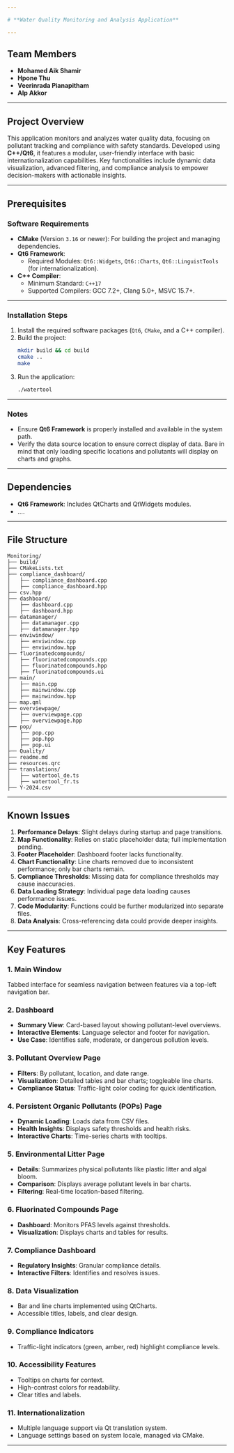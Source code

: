 ```yaml
---

# **Water Quality Monitoring and Analysis Application**

---
```


## **Team Members**
- **Mohamed Aik Shamir**
- **Hpone Thu**
- **Veerinrada Pianapitham**
- **Alp Akkor**

---

## **Project Overview**
This application monitors and analyzes water quality data, focusing on pollutant tracking and compliance with safety standards. Developed using **C++/Qt6**, it features a modular, user-friendly interface with basic internationalization capabilities. Key functionalities include dynamic data visualization, advanced filtering, and compliance analysis to empower decision-makers with actionable insights.

---

## **Prerequisites**

### **Software Requirements**
- **CMake** (Version `3.16` or newer): For building the project and managing dependencies.
- **Qt6 Framework**:
  - Required Modules: `Qt6::Widgets`, `Qt6::Charts`, `Qt6::LinguistTools` (for internationalization).
- **C++ Compiler**:
  - Minimum Standard: `C++17`
  - Supported Compilers: GCC 7.2+, Clang 5.0+, MSVC 15.7+.

---

### **Installation Steps**
1. Install the required software packages (`Qt6`, `CMake`, and a C++ compiler).
2. Build the project:
   ```bash
   mkdir build && cd build
   cmake ..
   make
   ```
3. Run the application:
   ```bash
   ./watertool
   ```

---

### **Notes**
- Ensure **Qt6 Framework** is properly installed and available in the system path.
- Verify the data source location to ensure correct display of data. Bare in mind that only loading specific locations and pollutants will display on charts and graphs.

---

## **Dependencies**
- **Qt6 Framework**: Includes QtCharts and QtWidgets modules.
- ....

---

## **File Structure**

```
Monitoring/
├── build/
├── CMakeLists.txt
├── compliance_dashboard/
│   ├── compliance_dashboard.cpp
│   ├── compliance_dashboard.hpp
├── csv.hpp
├── dashboard/
│   ├── dashboard.cpp
│   ├── dashboard.hpp
├── datamanager/
│   ├── datamanager.cpp
│   ├── datamanager.hpp
├── enviwindow/
│   ├── enviwindow.cpp
│   ├── enviwindow.hpp
├── fluorinatedcompounds/
│   ├── fluorinatedcompounds.cpp
│   ├── fluorinatedcompounds.hpp
│   ├── fluorinatedcompounds.ui
├── main/
│   ├── main.cpp
│   ├── mainwindow.cpp
│   ├── mainwindow.hpp
├── map.qml
├── overviewpage/
│   ├── overviewpage.cpp
│   ├── overviewpage.hpp
├── pop/
│   ├── pop.cpp
│   ├── pop.hpp
│   ├── pop.ui
├── Quality/
├── readme.md
├── resources.qrc
├── translations/
│   ├── watertool_de.ts
│   ├── watertool_fr.ts
├── Y-2024.csv
```

---

## **Known Issues**
1. **Performance Delays**: Slight delays during startup and page transitions.
2. **Map Functionality**: Relies on static placeholder data; full implementation pending.
3. **Footer Placeholder**: Dashboard footer lacks functionality.
4. **Chart Functionality**: Line charts removed due to inconsistent performance; only bar charts remain.
5. **Compliance Thresholds**: Missing data for compliance thresholds may cause inaccuracies.
6. **Data Loading Strategy**: Individual page data loading causes performance issues.
7. **Code Modularity**: Functions could be further modularized into separate files.
8. **Data Analysis**: Cross-referencing data could provide deeper insights.

---

## **Key Features**

### **1. Main Window**
Tabbed interface for seamless navigation between features via a top-left navigation bar.

### **2. Dashboard**
- **Summary View**: Card-based layout showing pollutant-level overviews.
- **Interactive Elements**: Language selector and footer for navigation.
- **Use Case**: Identifies safe, moderate, or dangerous pollution levels.

### **3. Pollutant Overview Page**
- **Filters**: By pollutant, location, and date range.
- **Visualization**: Detailed tables and bar charts; toggleable line charts.
- **Compliance Status**: Traffic-light color coding for quick identification.

### **4. Persistent Organic Pollutants (POPs) Page**
- **Dynamic Loading**: Loads data from CSV files.
- **Health Insights**: Displays safety thresholds and health risks.
- **Interactive Charts**: Time-series charts with tooltips.

### **5. Environmental Litter Page**
- **Details**: Summarizes physical pollutants like plastic litter and algal bloom.
- **Comparison**: Displays average pollutant levels in bar charts.
- **Filtering**: Real-time location-based filtering.

### **6. Fluorinated Compounds Page**
- **Dashboard**: Monitors PFAS levels against thresholds.
- **Visualization**: Displays charts and tables for results.

### **7. Compliance Dashboard**
- **Regulatory Insights**: Granular compliance details.
- **Interactive Filters**: Identifies and resolves issues.

### **8. Data Visualization**
- Bar and line charts implemented using QtCharts.
- Accessible titles, labels, and clear design.

### **9. Compliance Indicators**
- Traffic-light indicators (green, amber, red) highlight compliance levels.

### **10. Accessibility Features**
- Tooltips on charts for context.
- High-contrast colors for readability.
- Clear titles and labels.

### **11. Internationalization**
- Multiple language support via Qt translation system.
- Language settings based on system locale, managed via CMake.

---